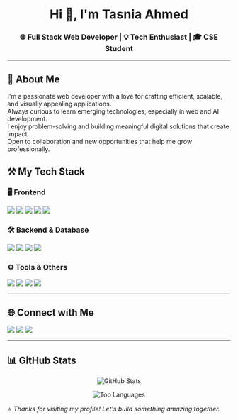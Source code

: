 <!-- Banner Image -->


<h1 align="center">Hi 👋, I'm Tasnia Ahmed</h1>
<h3 align="center">🌐 Full Stack Web Developer | 💡 Tech Enthusiast | 🎓 CSE Student</h3>

---

## 🧠 About Me

I'm a passionate web developer with a love for crafting efficient, scalable, and visually appealing applications.  
Always curious to learn emerging technologies, especially in web and AI development.  
I enjoy problem-solving and building meaningful digital solutions that create impact.  
Open to collaboration and new opportunities that help me grow professionally.


## ⚒️ My Tech Stack

### 🖥️ Frontend
<p align="left">
  <img src="https://img.shields.io/badge/-HTML5-E34F26?logo=html5&logoColor=white" />
  <img src="https://img.shields.io/badge/-CSS3-1572B6?logo=css3&logoColor=white" />
  <img src="https://img.shields.io/badge/-TailwindCSS-38B2AC?logo=tailwind-css&logoColor=white" />
  <img src="https://img.shields.io/badge/-JavaScript-F7DF1E?logo=javascript&logoColor=black" />
  <img src="https://img.shields.io/badge/-React-61DAFB?logo=react&logoColor=black" />
</p>

### 🛠️ Backend & Database
<p align="left">
  <img src="https://img.shields.io/badge/-Node.js-339933?logo=node.js&logoColor=white" />
  <img src="https://img.shields.io/badge/-Express-000000?logo=express&logoColor=white" />
  <img src="https://img.shields.io/badge/-MongoDB-47A248?logo=mongodb&logoColor=white" />
  <img src="https://img.shields.io/badge/-Firebase-FFCA28?logo=firebase&logoColor=black" />
</p>

### ⚙️ Tools & Others
<p align="left">
  <img src="https://img.shields.io/badge/-VS_Code-007ACC?logo=visual-studio-code&logoColor=white" />
  <img src="https://img.shields.io/badge/-Git-F05032?logo=git&logoColor=white" />
  <img src="https://img.shields.io/badge/-GitHub-181717?logo=github&logoColor=white" />
  <img src="https://img.shields.io/badge/-Postman-FF6C37?logo=postman&logoColor=white" />
</p>

---

## 🌐 Connect with Me

<p align="left">
  <a href="https://github.com/AhmedTasnia" target="_blank"><img src="https://img.shields.io/badge/GitHub-181717?logo=github&logoColor=white" /></a>
  <a href="https://www.linkedin.com/in/tasnia-ahmed29/" target="_blank"><img src="https://img.shields.io/badge/LinkedIn-0A66C2?logo=linkedin&logoColor=white" /></a>
  <a href="a.tasnia03@gmail.com"><img src="https://img.shields.io/badge/Gmail-D14836?logo=gmail&logoColor=white" /></a>
</p>

---

## 📊 GitHub Stats

<p align="center">
  <img src="https://github-readme-stats.vercel.app/api?username=AhmedTasnia&show_icons=true&theme=radical" alt="GitHub Stats" />
</p>

<p align="center">
  <img src="https://github-readme-stats.vercel.app/api/top-langs/?username=AhmedTasnia&layout=compact&theme=radical" alt="Top Languages" />
</p>


⭐️ _Thanks for visiting my profile! Let's build something amazing together._
